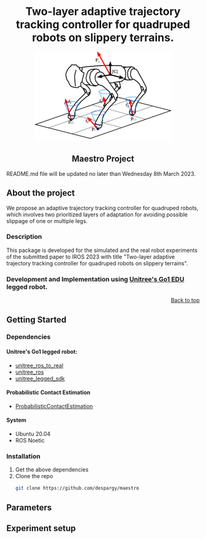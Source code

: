 <a name="readme-top"></a>


<div align="center">
<br />
  <h1 align="center">Two-layer adaptive trajectory tracking controller for quadruped robots on slippery terrains.</h1>

  
  <a href="https://github.com/despargy/maestro">
    <img src="go1_description/figures/go1.png" alt="Go1" width="358" height="235">
  </a>
  <h2 align="center">Maestro Project</h2> 

</div>



README.md file will be updated no later than Wednesday 8th March 2023.

## About the project

We propose an adaptive trajectory tracking controller
for quadruped robots, which involves two prioritized layers of
adaptation for avoiding possible slippage of one or multiple
legs.
### Description
This package is developed for the simulated and the real robot experiments of the submitted paper to IROS 2023 with title "Two-layer adaptive trajectory tracking controller for quadruped robots on slippery terrains". 

<!-- by Despina-Ekaterini Argiropoulos, Dimitrios Papageorgiou, Michael Maravgakis,
Drosakis Drosakis and Panos Trahanias.  -->
### Development and Implementation using <a href="https://www.unitree.com/en/go1">Unitree's Go1 EDU</a> legged robot.

<p align="right"><a href="#readme-top">Back to top</a></p>

## Getting Started

### Dependencies

#### Unitree's Go1 legged robot:

*  [unitree_ros_to_real](https://github.com/unitreerobotics/unitree_ros_to_real)
* [unitree\_ros](https://github.com/unitreerobotics/unitree_ros)
* [unitree_legged_sdk](https://github.com/unitreerobotics/unitree_legged_sdk)

#### Probabilistic Contact Estimation
*  [ProbabilisticContactEstimation](https://github.com/MichaelMarav/ProbabilisticContactEstimation)

####  System 
*  Ubuntu 20.04
* ROS Noetic

### Installation
1. Get the above dependencies 
2. Clone the repo
   ```sh
   git clone https://github.com/despargy/maestro
   ```

## Parameters

## Experiment setup


